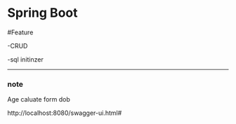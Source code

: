 # Spring Boot

#Feature 

-CRUD

-sql initinzer 

---
### note 

Age caluate  form dob

http://localhost:8080/swagger-ui.html#